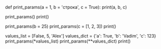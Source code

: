 def print_params(a = 1, b = 'строка', c = True):
    print(a, b, c)

print_params()
print()

print_params(b = 25)
print_params(c = [1, 2, 3])
print()

values_list = [False, 5, 'Alex']
values_dict = {'a': True, 'b': 'Vadim', 'c': 123}
print_params(*values_list)
print_params(**values_dict)
print()
